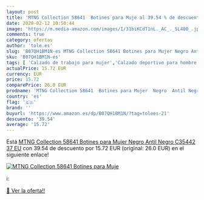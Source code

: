 ```yaml
---
layout: post
title: 'MTNG Collection 58641  Botines para Muje al 39.54 % de descuento'
date: 2020-02-12 10:50:44
image: 'https://m.media-amazon.com/images/I/31biKCdT1nL._AC_._SL400_.jpg'
comments: true
category: ofertas
author: 'tole.es'
slug: 'B07QH1BM1N-es MTNG Collection 58641 Botines para Mujer Negro Antil Negro...'
sku: 'B07QH1BM1N-es'
tags: [ 'Calzado de trabajo para mujer','Calzado deportivo para hombre','Calzado sanitario y de hostelería para mujer','Chanclas y sandalias de piscina para hombre','Sandalias y chanclas para niña','Zapatillas y calzado deportivo para hombre','Zapatos','Zapatos para hombre','Zapatos para mujer','Zapatos para niñas pequeñas','Zapatos y complementos','Zuecos sanitarios y de hostelería para mujer','Zuecos y mules para hombre','botines', ]
actualPrice: 15.72 EUR
currency: EUR
price: 15.72
comparePrice: 26.0 EUR
prodname: 'MTNG Collection 58641  Botines para Mujer  Negro  Antil Negro C35442   37 EU'
country: 'es'
flag: '🇪🇸'
brand: ''
buyurl: 'https://www.amazon.es/dp/B07QH1BM1N/?tag=tolees-21'
descuento: '39.54'
average: '15.72'
---
```


Está [MTNG Collection 58641  Botines para Mujer  Negro  Antil Negro C35442   37 EU](https://www.amazon.es/dp/B07QH1BM1N/?tag=tolees-21) con 39.54 de descuento por 15.72 EUR (original: 26.0 EUR) en el siguiente enlace!

[![MTNG Collection 58641  Botines para Muje](https://m.media-amazon.com/images/I/31biKCdT1nL._AC_._SL400_.jpg)](https://www.amazon.es/dp/B07QH1BM1N/?tag=tolees-21)

ℹ️:


[🛒 Ver la oferta!!](https://www.amazon.es/dp/B07QH1BM1N/?tag=tolees-21)
